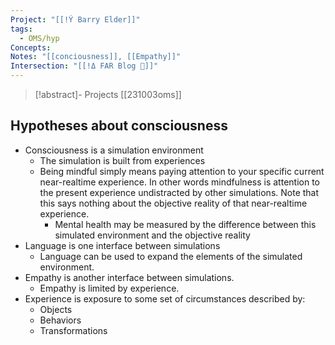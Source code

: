 ```yaml
---
Project: "[[!Ý Barry Elder]]"
tags:
  - OMS/hyp
Concepts: 
Notes: "[[conciousness]], [[Empathy]]"
Intersection: "[[!Δ FAR Blog 📙]]"
---
```


  > [!abstract]-  Projects
  > [[231003oms]]

## Hypotheses about consciousness 
- Consciousness is a simulation environment  
	- The simulation is built from experiences
	- Being mindful simply means paying attention to your specific current near-realtime experience. In other words mindfulness is attention to the present experience undistracted by other simulations. Note that this says nothing about the objective reality of that near-realtime experience. 
		- Mental health may be measured by the difference between this simulated environment and the objective reality
- Language is one interface between simulations
	- Language can be used to expand the elements of the simulated environment. 
- Empathy is another interface between simulations.
	- Empathy is limited by experience. 
- Experience is exposure to some set of circumstances described by:
	- Objects 
	- Behaviors 
	- Transformations